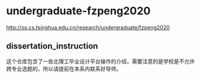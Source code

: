 # undergraduate-fzpeng2020
http://os.cs.tsinghua.edu.cn/research/undergraduate/fzpeng2020
## dissertation_instruction
这个仓库包含了一些北理工毕业设计平台操作的介绍，需要注意的是学校是不允许跨专业选题的，所以请提前在本系内联系好导师。
